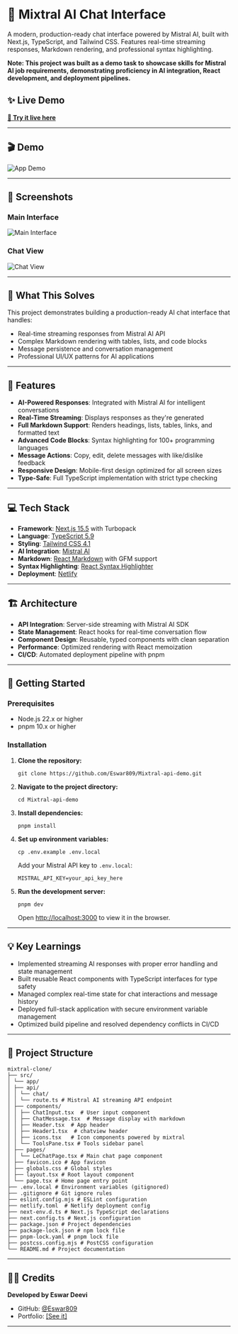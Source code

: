 
# 🤖 Mixtral AI Chat Interface

A modern, production-ready chat interface powered by Mistral AI, built with Next.js, TypeScript, and Tailwind CSS. Features real-time streaming responses, Markdown rendering, and professional syntax highlighting.

**Note: This project was built as a demo task to showcase skills for Mistral AI job requirements, demonstrating proficiency in AI integration, React development, and deployment pipelines.**

## ✨ Live Demo

**[🚀 Try it live here](https://mixtral-api-testing-demo.netlify.app/)**

---

## 🎬 Demo

![App Demo](https://res.cloudinary.com/dx2knxa0f/image/upload/v1759557241/mixtral_ofl8b7.gif)

---

## 📸 Screenshots

### Main Interface
![Main Interface](https://res.cloudinary.com/dx2knxa0f/image/upload/v1759556698/Screenshot_2025-10-04_111014_n7xyb0.png)

### Chat View
![Chat View](https://res.cloudinary.com/dx2knxa0f/image/upload/v1759557436/304d23a4-164a-4bbe-936f-a6d96d6ed16f.png)

---

## 🎯 What This Solves

This project demonstrates building a production-ready AI chat interface that handles:
- Real-time streaming responses from Mistral AI API
- Complex Markdown rendering with tables, lists, and code blocks
- Message persistence and conversation management
- Professional UI/UX patterns for AI applications

---

## 🌟 Features

* **AI-Powered Responses**: Integrated with Mistral AI for intelligent conversations
* **Real-Time Streaming**: Displays responses as they're generated
* **Full Markdown Support**: Renders headings, lists, tables, links, and formatted text
* **Advanced Code Blocks**: Syntax highlighting for 100+ programming languages
* **Message Actions**: Copy, edit, delete messages with like/dislike feedback
* **Responsive Design**: Mobile-first design optimized for all screen sizes
* **Type-Safe**: Full TypeScript implementation with strict type checking

---

## 💻 Tech Stack

* **Framework**: [Next.js 15.5](https://nextjs.org/) with Turbopack
* **Language**: [TypeScript 5.9](https://www.typescriptlang.org/)
* **Styling**: [Tailwind CSS 4.1](https://tailwindcss.com/)
* **AI Integration**: [Mistral AI](https://mistral.ai/)
* **Markdown**: [React Markdown](https://github.com/remarkjs/react-markdown) with GFM support
* **Syntax Highlighting**: [React Syntax Highlighter](https://github.com/react-syntax-highlighter/react-syntax-highlighter)
* **Deployment**: [Netlify](https://www.netlify.com/)

---

## 🏗️ Architecture

- **API Integration**: Server-side streaming with Mistral AI SDK
- **State Management**: React hooks for real-time conversation flow
- **Component Design**: Reusable, typed components with clean separation
- **Performance**: Optimized rendering with React memoization
- **CI/CD**: Automated deployment pipeline with pnpm

---

## 🚀 Getting Started

### Prerequisites

* Node.js 22.x or higher
* pnpm 10.x or higher

### Installation

1. **Clone the repository:**
   ```
   git clone https://github.com/Eswar809/Mixtral-api-demo.git
   ```

2. **Navigate to the project directory:**
   ```
   cd Mixtral-api-demo
   ```

3. **Install dependencies:**
   ```
   pnpm install
   ```

4. **Set up environment variables:**
   ```
   cp .env.example .env.local
   ```
   Add your Mistral API key to `.env.local`:
   ```
   MISTRAL_API_KEY=your_api_key_here
   ```

5. **Run the development server:**
   ```
   pnpm dev
   ```
   Open [http://localhost:3000](http://localhost:3000) to view it in the browser.

---

## 💡 Key Learnings

- Implemented streaming AI responses with proper error handling and state management
- Built reusable React components with TypeScript interfaces for type safety
- Managed complex real-time state for chat interactions and message history
- Deployed full-stack application with secure environment variable management
- Optimized build pipeline and resolved dependency conflicts in CI/CD

---

## 📁 Project Structure

```
mixtral-clone/
├── src/
│ └── app/
│ ├── api/
│ │ └── chat/
│ │ └── route.ts # Mistral AI streaming API endpoint
│ ├── components/
│ │ ├── ChatInput.tsx  # User input component
│ │ ├── ChatMessage.tsx  # Message display with markdown
│ │ ├── Header.tsx  # App header
│ │ ├── Header1.tsx  # chatview header
│ │ ├── icons.tsx   # Icon components powered by mixtral
│ │ └── ToolsPane.tsx # Tools sidebar panel
│ ├── pages/
│ │ └── LeChatPage.tsx # Main chat page component
│ ├── favicon.ico # App favicon
│ ├── globals.css # Global styles
│ ├── layout.tsx # Root layout component
│ └── page.tsx # Home page entry point
├── .env.local # Environment variables (gitignored)
├── .gitignore # Git ignore rules
├── eslint.config.mjs # ESLint configuration
├── netlify.toml  # Netlify deployment config
├── next-env.d.ts # Next.js TypeScript declarations
├── next.config.ts # Next.js configuration
├── package.json # Project dependencies
├── package-lock.json # npm lock file
├── pnpm-lock.yaml # pnpm lock file
├── postcss.config.mjs # PostCSS configuration
└── README.md # Project documentation
```

---

## 👨‍💻 Credits

**Developed by Eswar Deevi**

- GitHub: [@Eswar809](https://github.com/Eswar809)
- Portfolio: [\[See it\]](https://eswardev.netlify.app/)


---
